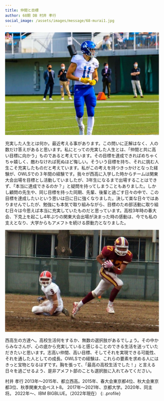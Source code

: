 ```yaml
---
title: 仲間と目標
author: 68期 DB 村井 孝行
social_image: /assets/images/message/68-murai1.jpg
---
```


![村井 写真](/assets/images/message/68-murai2.jpg)

充実した人生とは何か。最近考える事があります。この問いに正解はなく、人の数だけ答えがあると思います。私にとっての充実した人生とは、「仲間と共に高い目標に向かう」ものであると考えています。その目標を達成できればめちゃくちゃ嬉しく、敵わなければ死ぬほど悔しい。そういう目標を持ち、それに挑む人生こそ充実したものだと考えています。私がこの考えを持つきっかけとなった経験が、OWLSでの３年間の経験です。我々が西高に入学した時からチームは関東大会出場を目標とし活動していましたが、3年生になるまで出場することはできず、「本当に達成できるのか？」と疑問を持ってしまうこともありました。しかし顧問の先生や、同じ目標を持った同期、先輩、後輩と過ごす日々の中で、この目標を達成したいという思いは日に日に強くなりました。決して楽な日々ではありませんでしたが、勉強にも本気で取り組みながら、目標のため部活動に取り組む日々は今思えば本当に充実していたものだと思っています。高校3年時の春大会、下克上を起こし4年ぶりの関東大会出場が決まった時の感動は、今でも私の支えとなり、大学からもアメフトを続ける原動力となりました。

![村井 高校時写真](/assets/images/message/68-murai1.jpg)

西高生の方達へ。高校生活何をするか、無数の選択肢があるでしょう。その中からみなさんが、心の底から充実していると感じることのできる生活を送っていただきたいと思います。志高い仲間、高い目標、そしてそれを実現できる可能性、それを通した人としての成長。OWLSでの経験は、これらの要素を求める人にはきっと宝物となるはずです。胸を張って、「最高の高校生活でした！」と言える日々を過ごせるよう、是非アメフト部のことも選択肢に入れてみてください。

村井 孝行
2013年～2015年、都立西高。2015年、春大会東京都4位、秋大会東京都3位、秋季関東大会ベスト8。
2017年〜2021年、京都大学。2020年、同主将。
2022年〜、IBM BIGBLUE。（2022年現在）
{: .profile}
